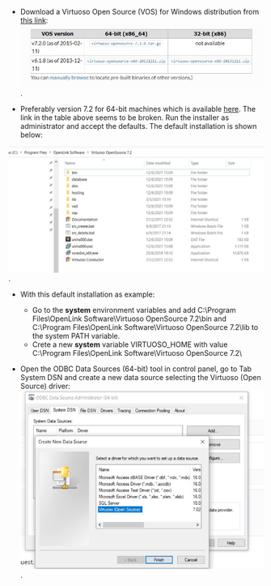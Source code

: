 
* Download a Virtuoso Open Source (VOS) for Windows distribution from [this link](http://vos.openlinksw.com/owiki/wiki/VOS/VOSBuild#Building%20for%20Windows):
![Virtuoso setup](Virtuoso_setup.JPG). 

* Preferably version 7.2 for 64-bit machines which is available [here](https://sourceforge.net/projects/virtuoso/files/latest/download). The link in the table above seems to be broken. Run the installer as administrator and accept the defaults. The default installation is shown below:

![Virtuoso setup2](Virtuoso_setup2.JPG). 

* With this default installation as example:
    *  Go to the **system** environment variables and add C:\Program Files\OpenLink Software\Virtuoso OpenSource 7.2\bin and C:\Program Files\OpenLink Software\Virtuoso OpenSource 7.2\lib to the system PATH variable.
    *  Crete a new **system** variable VIRTUOSO_HOME with value C:\Program Files\OpenLink Software\Virtuoso OpenSource 7.2\

* Open the ODBC Data Sources (64-bit) tool in control panel, go to Tab System DSN and create a new data source selecting the Virtuoso (Open Source) driver:
![Virtuoso setup3](Virtuoso_setup3.JPG). 
 








